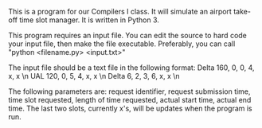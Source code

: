 This is a program for our Compilers I class. It will simulate an airport take-off time slot manager. It is written in Python 3. 

This program requires an input file. You can edit the source to hard code your input file, then make the file executable. Preferably, you can call "python <filename.py> <input.txt>"

The input file should be a text file in the following format:
Delta 160, 0, 0, 4, x, x \n
UAL 120, 0, 5, 4, x, x \n 
Delta 6, 2, 3, 6, x, x \n

The following parameters are: request identifier, request submission time, time slot requested, length of time requested, actual start time, actual end time. The last two slots, currently x's, will be updates when the program is run. 